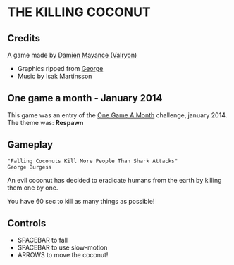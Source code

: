 # THE KILLING COCONUT

## Credits

A game made by [Damien Mayance (Valryon)](http://dmayance.com)

* Graphics ripped from [George](http://pixelnest.io/work/george)
* Music by Isak Martinsson

## One game a month - January 2014

This game was an entry of the [One Game A Month](http://onegameamonth.com) challenge, january 2014. The theme was: **Respawn**

## Gameplay

````
"Falling Coconuts Kill More People Than Shark Attacks"
George Burgess
````

An evil coconut has decided to eradicate humans from the earth by killing them one by one.

You have 60 sec to kill as many things as possible!

## Controls

* SPACEBAR to fall
* SPACEBAR to use slow-motion
* ARROWS to move the coconut!





